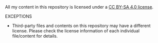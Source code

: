 All my content in this repository is licensed under a [CC BY-SA 4.0 license](https://creativecommons.org/licenses/by-sa/4.0/).

EXCEPTIONS

* Third-party files and contents on this repository may have a different license. Please check the license information of each individual file/content for details.